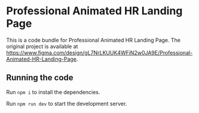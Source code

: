 
  # Professional Animated HR Landing Page

  This is a code bundle for Professional Animated HR Landing Page. The original project is available at https://www.figma.com/design/gL7NrLKUUK4WFiN2w0JA9E/Professional-Animated-HR-Landing-Page.

  ## Running the code

  Run `npm i` to install the dependencies.

  Run `npm run dev` to start the development server.
  